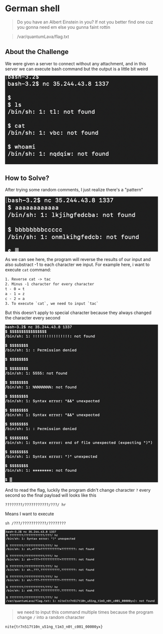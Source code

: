 # German shell
> Do you have an Albert Einstein in you? If not you better find one cuz you gonna need em else you gunna faint rottin

> /var/quantumLava/flag.txt

## About the Challenge
We were given a server to connect without any attachment, and in this server we can execute bash command but the output is a little bit weird

![preview](images/preview.png)

## How to Solve?
After trying some random comments, I just realize there's a "pattern"

![testing](images/testing.png)

As we can see here, the program will reverse the results of our input and also substract -1 to each character we input. For example here, i want to execute `cat` command:

```
1. Reverse cat -> tac
2. Minus -1 character for every character
t - 0 = t
a - 1 = z
c - 2 = a
3. To execute `cat`, we need to input `tac`
```

But this doesn't apply to special character because they always changed the character every second

![special characters](images/special-char.png)

And to read the flag, luckily the program didn't change character `?` every second so the final payload will looks like this

```
????????/???????????/???/ hr
```

Means I want to execute

```
sh /???/???????????/????????
```

![flag](images/flag.png)

> we need to input this command multiple times because the program change `/` into a random character

```
nite{tr7n517t10n_u51ng_t1m3_n0t_c001_00000yx}
```